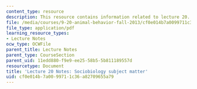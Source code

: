 ```yaml
---
content_type: resource
description: This resource contains information related to lecture 20.
file: /media/courses/9-20-animal-behavior-fall-2013/cf0e014b7a0099711c36a82709655a79_MIT9_20F13_Lec20.pdf
file_type: application/pdf
learning_resource_types:
- Lecture Notes
ocw_type: OCWFile
parent_title: Lecture Notes
parent_type: CourseSection
parent_uid: 11edd880-f9e9-ee25-58b5-5b811189557d
resourcetype: Document
title: 'Lecture 20 Notes: Sociobiology subject matter'
uid: cf0e014b-7a00-9971-1c36-a82709655a79
---
```

